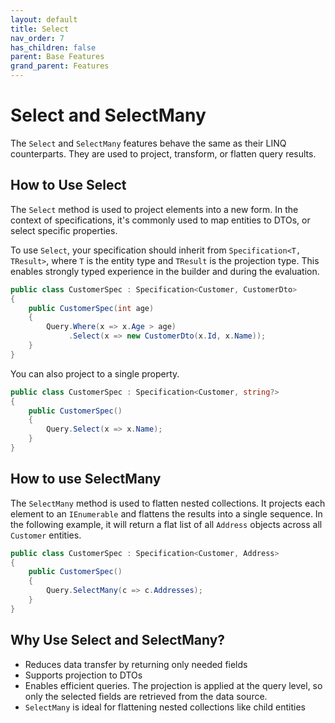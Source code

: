 ```yaml
---
layout: default
title: Select
nav_order: 7
has_children: false
parent: Base Features
grand_parent: Features
---
```


# Select and SelectMany

The `Select` and `SelectMany` features behave the same as their LINQ counterparts. They are used to project, transform, or flatten query results.

## How to Use Select

The `Select` method is used to project elements into a new form. In the context of specifications, it's commonly used to map entities to DTOs, or select specific properties.

To use `Select`, your specification should inherit from `Specification<T, TResult>`, where `T` is the entity type and `TResult` is the projection type. This enables strongly typed experience in the builder and during the evaluation.

```csharp
public class CustomerSpec : Specification<Customer, CustomerDto>
{
    public CustomerSpec(int age)
    {
        Query.Where(x => x.Age > age)
             .Select(x => new CustomerDto(x.Id, x.Name));
    }
}
```

You can also project to a single property.

```csharp
public class CustomerSpec : Specification<Customer, string?>
{
    public CustomerSpec()
    {
        Query.Select(x => x.Name);
    }
}
```

## How to use SelectMany

The `SelectMany` method is used to flatten nested collections. It projects each element to an `IEnumerable` and flattens the results into a single sequence. In the following example, it will return a flat list of all `Address` objects across all `Customer` entities.

```csharp
public class CustomerSpec : Specification<Customer, Address>
{
    public CustomerSpec()
    {
        Query.SelectMany(c => c.Addresses);
    }
}
```

## Why Use Select and SelectMany?
- Reduces data transfer by returning only needed fields
- Supports projection to DTOs
- Enables efficient queries. The projection is applied at the query level, so only the selected fields are retrieved from the data source.
- `SelectMany` is ideal for flattening nested collections like child entities